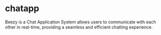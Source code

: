 # chatapp

Beezy is a  Chat Application System allows users to communicate with each other in real-time, providing a seamless and efficient chatting experience.

